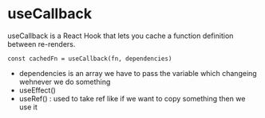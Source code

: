 # useCallback

useCallback is a React Hook that lets you cache a function definition between re-renders.

```
const cachedFn = useCallback(fn, dependencies)
```

- dependencies is an array we have to pass the variable which changeing wehnever we do something
- useEffect()
- useRef() : used to take ref like if we want to copy something then we use it
